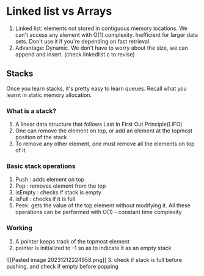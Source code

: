 # Linked list vs Arrays

1. Linked list: elements not stored in contiguous memory locations. We can't access any element with O(1) complexity. Inefficient for larger data sets. Don't use it if you're depending on fast retrieval.
2. Advantage: Dynamic. We don't have to worry about the size, we can append and insert.
(check linkedlist.c to revise)


## Stacks

Once you learn stacks, it's pretty easy to learn queues.
Recall what you learnt in static memory allocation.

### What is a stack?

1. A linear data structure that follows Last In First Out Principle(LIFO)
2. One can remove the element on top, or add an element at the topmost position of the stack
3. To remove any other element, one must remove all the elements on top of it.

### Basic stack operations

1. Push : adds element on top
2. Pop : removes element from the top
3. isEmpty : checks if stack is empty
4. isFull : checks if it is full
5. Peek: gets the value of the top element without modifying it.
All these operations can be performed with O(1) - constant time complexity


### Working

1. A pointer keeps track of the topmost element
2. pointer is initialized to -1 so as to indicate it as an empty stack

![[Pasted image 20231212224958.png]]
3. check if stack is full before pushing, and check if empty before popping

